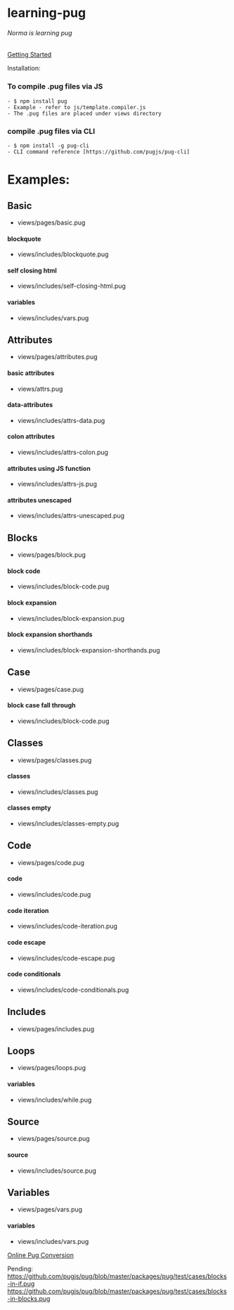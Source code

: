 # learning-pug
###### Norma is learning pug

[Getting Started](https://pugjs.org/api/getting-started.html)

Installation:

### To compile .pug files via JS
    - $ npm install pug
    - Example - refer to js/template.compiler.js
    - The .pug files are placed under views directory

### compile .pug files via CLI
    - $ npm install -g pug-cli
    - CLI command reference [https://github.com/pugjs/pug-cli]

# Examples:

## Basic
- views/pages/basic.pug
#### blockquote
- views/includes/blockquote.pug
#### self closing html
- views/includes/self-closing-html.pug
#### variables
- views/includes/vars.pug


## Attributes
- views/pages/attributes.pug
#### basic attributes
- views/attrs.pug
#### data-attributes
- views/includes/attrs-data.pug
#### colon attributes
- views/includes/attrs-colon.pug
#### attributes using JS function
- views/includes/attrs-js.pug
#### attributes unescaped
- views/includes/attrs-unescaped.pug


## Blocks
- views/pages/block.pug
#### block code
- views/includes/block-code.pug
#### block expansion
- views/includes/block-expansion.pug
#### block expansion shorthands
- views/includes/block-expansion-shorthands.pug


## Case
- views/pages/case.pug
#### block case fall through
- views/includes/block-code.pug


## Classes
- views/pages/classes.pug
#### classes
- views/includes/classes.pug
#### classes empty
- views/includes/classes-empty.pug


## Code
- views/pages/code.pug
#### code
- views/includes/code.pug
#### code iteration
- views/includes/code-iteration.pug
#### code escape
- views/includes/code-escape.pug
#### code conditionals
- views/includes/code-conditionals.pug


## Includes
- views/pages/includes.pug


## Loops
- views/pages/loops.pug
#### variables
- views/includes/while.pug


## Source
- views/pages/source.pug
#### source
- views/includes/source.pug


## Variables
- views/pages/vars.pug
#### variables
- views/includes/vars.pug


[Online Pug Conversion](https://pughtml.com/)

Pending:
https://github.com/pugjs/pug/blob/master/packages/pug/test/cases/blocks-in-if.pug
https://github.com/pugjs/pug/blob/master/packages/pug/test/cases/blocks-in-blocks.pug